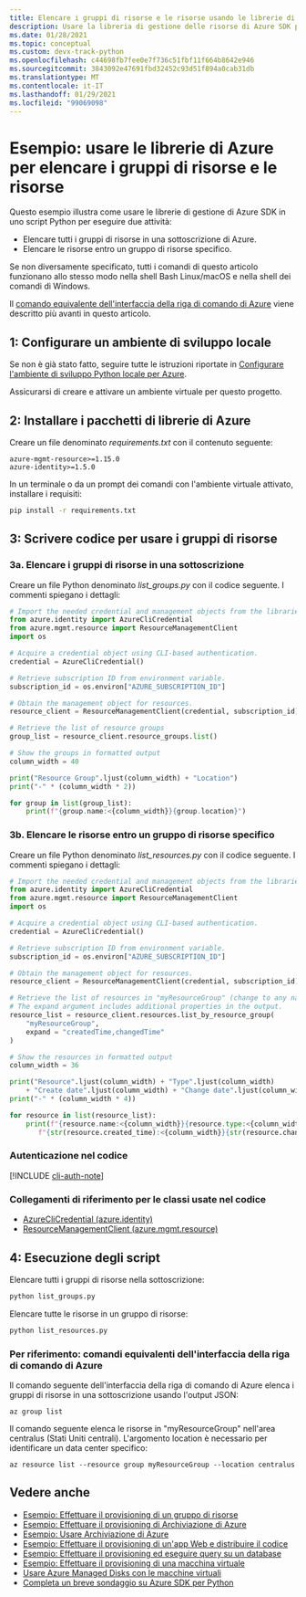 ```yaml
---
title: Elencare i gruppi di risorse e le risorse usando le librerie di Azure per Python
description: Usare la libreria di gestione delle risorse di Azure SDK per Python per elencare i gruppi di risorse e le risorse in un gruppo.
ms.date: 01/28/2021
ms.topic: conceptual
ms.custom: devx-track-python
ms.openlocfilehash: c44698fb7fee0e7f736c51fbf11f664b8642e946
ms.sourcegitcommit: 3843092e47691fbd32452c93d51f894a0cab31db
ms.translationtype: MT
ms.contentlocale: it-IT
ms.lasthandoff: 01/29/2021
ms.locfileid: "99069098"
---
```

# <a name="example-use-the-azure-libraries-to-list-resource-groups-and-resources"></a>Esempio: usare le librerie di Azure per elencare i gruppi di risorse e le risorse

Questo esempio illustra come usare le librerie di gestione di Azure SDK in uno script Python per eseguire due attività:

- Elencare tutti i gruppi di risorse in una sottoscrizione di Azure.
- Elencare le risorse entro un gruppo di risorse specifico.

Se non diversamente specificato, tutti i comandi di questo articolo funzionano allo stesso modo nella shell Bash Linux/macOS e nella shell dei comandi di Windows.

Il [comando equivalente dell'interfaccia della riga di comando di Azure](#for-reference-equivalent-azure-cli-commands) viene descritto più avanti in questo articolo.

## <a name="1-set-up-your-local-development-environment"></a>1: Configurare un ambiente di sviluppo locale

Se non è già stato fatto, seguire tutte le istruzioni riportate in [Configurare l'ambiente di sviluppo Python locale per Azure](configure-local-development-environment.md).

Assicurarsi di creare e attivare un ambiente virtuale per questo progetto.

## <a name="2-install-the-azure-library-packages"></a>2: Installare i pacchetti di librerie di Azure

Creare un file denominato *requirements.txt* con il contenuto seguente:

```text
azure-mgmt-resource>=1.15.0
azure-identity>=1.5.0
```

In un terminale o da un prompt dei comandi con l'ambiente virtuale attivato, installare i requisiti:

```cmd
pip install -r requirements.txt
```

## <a name="3-write-code-to-work-with-resource-groups"></a>3: Scrivere codice per usare i gruppi di risorse

### <a name="3a-list-resource-groups-in-a-subscription"></a>3a. Elencare i gruppi di risorse in una sottoscrizione

Creare un file Python denominato *list_groups.py* con il codice seguente. I commenti spiegano i dettagli:

```python
# Import the needed credential and management objects from the libraries.
from azure.identity import AzureCliCredential
from azure.mgmt.resource import ResourceManagementClient
import os

# Acquire a credential object using CLI-based authentication.
credential = AzureCliCredential()

# Retrieve subscription ID from environment variable.
subscription_id = os.environ["AZURE_SUBSCRIPTION_ID"]

# Obtain the management object for resources.
resource_client = ResourceManagementClient(credential, subscription_id)

# Retrieve the list of resource groups
group_list = resource_client.resource_groups.list()

# Show the groups in formatted output
column_width = 40

print("Resource Group".ljust(column_width) + "Location")
print("-" * (column_width * 2))

for group in list(group_list):
    print(f"{group.name:<{column_width}}{group.location}")
```

### <a name="3b-list-resources-within-a-specific-resource-group"></a>3b. Elencare le risorse entro un gruppo di risorse specifico

Creare un file Python denominato *list_resources.py* con il codice seguente. I commenti spiegano i dettagli:

```python
# Import the needed credential and management objects from the libraries.
from azure.identity import AzureCliCredential
from azure.mgmt.resource import ResourceManagementClient
import os

# Acquire a credential object using CLI-based authentication.
credential = AzureCliCredential()

# Retrieve subscription ID from environment variable.
subscription_id = os.environ["AZURE_SUBSCRIPTION_ID"]

# Obtain the management object for resources.
resource_client = ResourceManagementClient(credential, subscription_id)

# Retrieve the list of resources in "myResourceGroup" (change to any name desired).
# The expand argument includes additional properties in the output.
resource_list = resource_client.resources.list_by_resource_group(
    "myResourceGroup",
    expand = "createdTime,changedTime"
)

# Show the resources in formatted output
column_width = 36

print("Resource".ljust(column_width) + "Type".ljust(column_width)
    + "Create date".ljust(column_width) + "Change date".ljust(column_width))
print("-" * (column_width * 4))

for resource in list(resource_list):
    print(f"{resource.name:<{column_width}}{resource.type:<{column_width}}"
       f"{str(resource.created_time):<{column_width}}{str(resource.changed_time):<{column_width}}")
```

### <a name="authentication-in-the-code"></a>Autenticazione nel codice

[!INCLUDE [cli-auth-note](includes/cli-auth-note.md)]

### <a name="reference-links-for-classes-used-in-the-code"></a>Collegamenti di riferimento per le classi usate nel codice

- [AzureCliCredential (azure.identity)](/python/api/azure-identity/azure.identity.azureclicredential)
- [ResourceManagementClient (azure.mgmt.resource)](/python/api/azure-mgmt-resource/azure.mgmt.resource.resourcemanagementclient)

## <a name="4-run-the-scripts"></a>4: Esecuzione degli script

Elencare tutti i gruppi di risorse nella sottoscrizione:

```cmd
python list_groups.py
```

Elencare tutte le risorse in un gruppo di risorse:

```cmd
python list_resources.py
```

### <a name="for-reference-equivalent-azure-cli-commands"></a>Per riferimento: comandi equivalenti dell'interfaccia della riga di comando di Azure

Il comando seguente dell'interfaccia della riga di comando di Azure elenca i gruppi di risorse in una sottoscrizione usando l'output JSON:

```azurecli
az group list
```

Il comando seguente elenca le risorse in "myResourceGroup" nell'area centralus (Stati Uniti centrali). L'argomento location è necessario per identificare un data center specifico:

```azurecli
az resource list --resource group myResourceGroup --location centralus
```

## <a name="see-also"></a>Vedere anche

- [Esempio: Effettuare il provisioning di un gruppo di risorse](azure-sdk-example-resource-group.md)
- [Esempio: Effettuare il provisioning di Archiviazione di Azure](azure-sdk-example-storage.md)
- [Esempio: Usare Archiviazione di Azure](azure-sdk-example-storage-use.md)
- [Esempio: Effettuare il provisioning di un'app Web e distribuire il codice](azure-sdk-example-web-app.md)
- [Esempio: Effettuare il provisioning ed eseguire query su un database](azure-sdk-example-database.md)
- [Esempio: Effettuare il provisioning di una macchina virtuale](azure-sdk-example-virtual-machines.md)
- [Usare Azure Managed Disks con le macchine virtuali](azure-sdk-samples-managed-disks.md)
- [Completa un breve sondaggio su Azure SDK per Python](https://microsoft.qualtrics.com/jfe/form/SV_bNFX0HECjzPWMiG?Q_CHL=docs)
